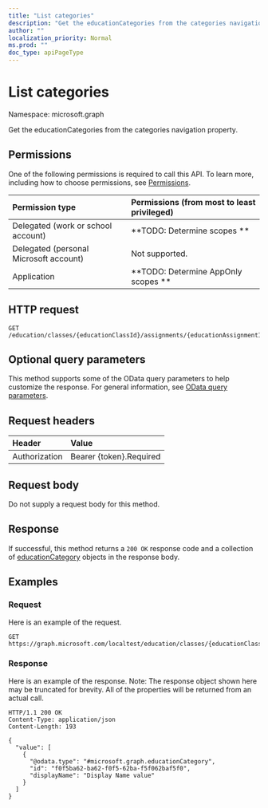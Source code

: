 ```yaml
---
title: "List categories"
description: "Get the educationCategories from the categories navigation property."
author: ""
localization_priority: Normal
ms.prod: ""
doc_type: apiPageType
---
```


# List categories

Namespace: microsoft.graph

Get the educationCategories from the categories navigation property.

## Permissions
One of the following permissions is required to call this API. To learn more, including how to choose permissions, see [Permissions](/concepts/permissions-reference.md).

|Permission type|Permissions (from most to least privileged)|
|:---|:---|
|Delegated (work or school account)|**TODO: Determine scopes **|
|Delegated (personal Microsoft account)|Not supported.|
|Application|**TODO: Determine AppOnly scopes **|

## HTTP request
<!-- {
  "blockType": "ignored"
}
-->
``` http
GET /education/classes/{educationClassId}/assignments/{educationAssignmentId}/categories
```

## Optional query parameters
This method supports some of the OData query parameters to help customize the response. For general information, see [OData query parameters](/graph/query-parameters).

## Request headers
|Header|Value|
|:---|:---|
|Authorization|Bearer {token}.Required|

## Request body
Do not supply a request body for this method.

## Response
If successful, this method returns a `200 OK` response code and a collection of [educationCategory](../resources/educationcategory.md) objects in the response body.

## Examples

### Request
Here is an example of the request.
<!-- {
  "blockType": "request",
  "name": "get_educationcategory"
}
-->
``` http
GET https://graph.microsoft.com/localtest/education/classes/{educationClassId}/assignments/{educationAssignmentId}/categories
```

### Response
Here is an example of the response. Note: The response object shown here may be truncated for brevity. All of the properties will be returned from an actual call.
<!-- {
  "blockType": "response",
  "truncated": true,
  "@odata.type": "collection(microsoft.graph.educationcategory)"
}
-->
``` http
HTTP/1.1 200 OK
Content-Type: application/json
Content-Length: 193

{
  "value": [
    {
      "@odata.type": "#microsoft.graph.educationCategory",
      "id": "f0f5ba62-ba62-f0f5-62ba-f5f062baf5f0",
      "displayName": "Display Name value"
    }
  ]
}
```

